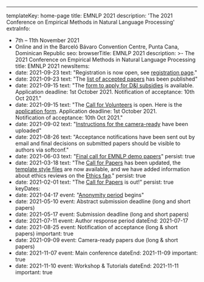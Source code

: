 ---
templateKey: home-page
title: EMNLP 2021
description: '<span class="avoid-breaks">The 2021 Conference</span> <span class="avoid-breaks">on Empirical Methods</span> <span class="avoid-breaks">in Natural Language Processing</span>'
extraInfo: 
  - 7th – 11th November 2021
  - Online and in the Barceló Bávaro Convention Centre, Punta Cana, Dominican Republic
seo:
  browserTitle: EMNLP 2021
  description: >-
    The 2021 Conference on Empirical Methods in Natural Language Processing
  title: EMNLP 2021
newsItems:
  - date: 2021-09-23
    text: "Registration is now open, see [registration page](/registration/)."
  - date: 2021-09-23
    text: "The [list of accepted papers](/papers/) has been published"
  - date: 2021-09-15
    text: "The [form to apply for D&I subsidies](https://docs.google.com/forms/d/e/1FAIpQLSeRgYJb1fYWg45Ob40GG7DJjwrhSUslwK_FNNxn19pVc6c3FQ/viewform) is available. Application deadline: 1st October 2021. Notification of acceptance: 10th Oct 2021."
  - date: 2021-09-15
    text: "The [Call for Volunteers](https://docs.google.com/document/d/1ykorOOxuub0nijGnkgpXsyNsm-iOrJ1N9zmVslJgbKY/edit?usp=sharing) is open. Here is the [application form](https://gatech.co1.qualtrics.com/jfe/form/SV_1GI5WOZHrAawsCi).
    Application deadline: 1st October 2021.  
    Notification of acceptance: 10th Oct 2021."
  - date: 2021-09-02
    text: "[Instructions for the camera-ready](/call-for-papers/camera-ready) have been uploaded"
  - date: 2021-08-26
    text: "Acceptance notifications have been sent out by email and final decisions on submitted papers should be visible to authors via softconf."
  - date: 2021-06-03
    text: "[Final call for EMNLP demo papers](/call-for-papers/demos)"
    persist: true
  - date: 2021-03-18
    text: "The [Call for Papers](/call-for-papers/) has been updated, the [template style files](call-for-papers/style-and-formatting) are now available, and we have added information about ethics reviews on the [Ethics faq](/call-for-papers/ethics-faq)."
    persist: true
  - date: 2021-02-01
    text: "The [Call for Papers](/call-for-papers/) is out!"
    persist: true
keyDates:
  - date: 2021-04-17
    event: "[Anonymity period](/call-for-papers#anonymity-period) begins"
  - date: 2021-05-10
    event: Abstract submission deadline (long and short papers)
  - date: 2021-05-17
    event: Submission deadline (long and short papers)
  - date: 2021-07-11
    event: Author response period
    dateEnd: 2021-07-17
  - date: 2021-08-25
    event: Notification of acceptance (long & short papers)
    important: true
  - date: 2021-09-09
    event: Camera-ready papers due (long & short papers)
  - date: 2021-11-07
    event: Main conference
    dateEnd: 2021-11-09
    important: true
  - date: 2021-11-10
    event: Workshop & Tutorials
    dateEnd: 2021-11-11
    important: true
